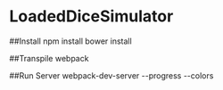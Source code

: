 # LoadedDiceSimulator

##Install
npm install
bower install

##Transpile
webpack

##Run Server
webpack-dev-server --progress --colors
